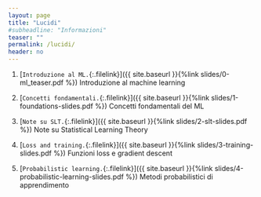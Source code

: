 ```yaml
---
layout: page
title: "Lucidi"
#subheadline: "Informazioni"
teaser: ""
permalink: /lucidi/
header: no
---
```


1. [`Introduzione al ML.`{:.filelink}]({{ site.baseurl }}{%link slides/0-ml_teaser.pdf %}) Introduzione al machine learning

1. [`Concetti fondamentali.`{:.filelink}]({{ site.baseurl }}{%link slides/1-foundations-slides.pdf %}) Concetti fondamentali del ML

1. [`Note su SLT.`{:.filelink}]({{ site.baseurl }}{%link slides/2-slt-slides.pdf %}) Note su Statistical Learning Theory

1. [`Loss and training.`{:.filelink}]({{ site.baseurl }}{%link slides/3-training-slides.pdf %}) Funzioni loss e gradient descent

1. [`Probabilistic learning.`{:.filelink}]({{ site.baseurl }}{%link slides/4-probabilistic-learning-slides.pdf %}) Metodi probabilistici di apprendimento